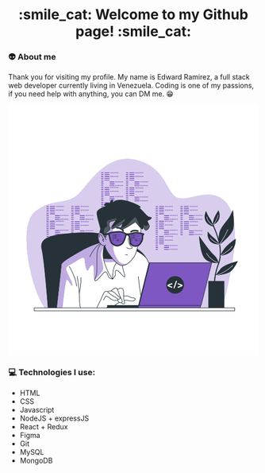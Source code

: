 <h1 align="center"> :smile_cat: Welcome to my Github page! :smile_cat: </h1>

### :alien: About me
Thank you for visiting my profile. My name is Edward Ramirez, a full stack web developer currently living in Venezuela. Coding is one of my passions, if you need help with anything, you can DM me. :grin:  

<p align="center">
<img src="https://github.com/eddarv/eddarv/blob/main/coding-animate.svg" style="display: block; margin-left: auto; margin-right: auto;"/>
</p>

### :computer: Technologies I use:
* HTML
* CSS
* Javascript
* NodeJS + expressJS
* React + Redux
* Figma
* Git
* MySQL
* MongoDB
